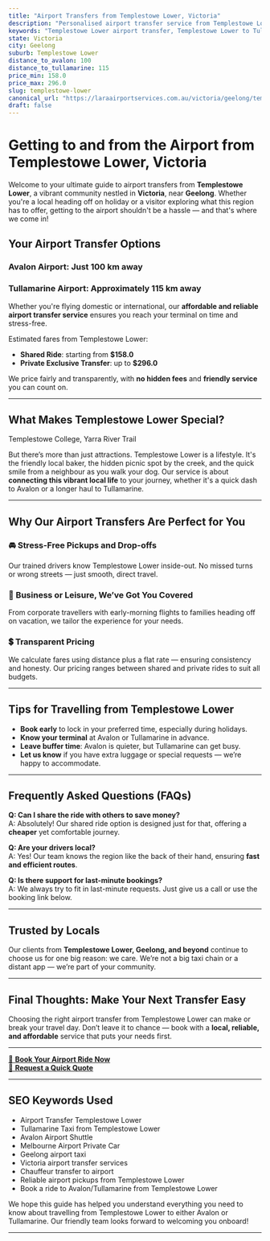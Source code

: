 ```yaml
---
title: "Airport Transfers from Templestowe Lower, Victoria"
description: "Personalised airport transfer service from Templestowe Lower to Avalon and Tullamarine airports. Enjoy a smooth, affordable ride with us!"
keywords: "Templestowe Lower airport transfer, Templestowe Lower to Tullamarine, Templestowe Lower to Avalon, airport taxi Templestowe Lower, private airport transfer Templestowe Lower, shared ride Templestowe Lower, Templestowe Lower transfers, airport shuttle Templestowe Lower, book Templestowe Lower airport taxi, affordable Templestowe Lower airport transfer, Templestowe Lower airport transfer service, airport transfer Geelong, airport transfer Melbourne, Melbourne airport taxi, airport transfers Victoria, Tullamarine airport shuttle, Avalon airport transfers, Melbourne private transfer, airport transport services Melbourne"
state: Victoria
city: Geelong
suburb: Templestowe Lower
distance_to_avalon: 100
distance_to_tullamarine: 115
price_min: 158.0
price_max: 296.0
slug: templestowe-lower
canonical_url: "https://laraairportservices.com.au/victoria/geelong/templestowe-lower/"
draft: false
---
```


# Getting to and from the Airport from Templestowe Lower, Victoria

Welcome to your ultimate guide to airport transfers from **Templestowe Lower**, a vibrant community nestled in **Victoria**, near **Geelong**. Whether you're a local heading off on holiday or a visitor exploring what this region has to offer, getting to the airport shouldn't be a hassle — and that's where we come in!

## Your Airport Transfer Options

### Avalon Airport: Just 100 km away  
### Tullamarine Airport: Approximately 115 km away

Whether you're flying domestic or international, our **affordable and reliable airport transfer service** ensures you reach your terminal on time and stress-free.

Estimated fares from Templestowe Lower:
- **Shared Ride**: starting from **$158.0**
- **Private Exclusive Transfer**: up to **$296.0**

We price fairly and transparently, with **no hidden fees** and **friendly service** you can count on.

---

## What Makes Templestowe Lower Special?

Templestowe College, Yarra River Trail

But there’s more than just attractions. Templestowe Lower is a lifestyle. It's the friendly local baker, the hidden picnic spot by the creek, and the quick smile from a neighbour as you walk your dog. Our service is about **connecting this vibrant local life** to your journey, whether it's a quick dash to Avalon or a longer haul to Tullamarine.

---

## Why Our Airport Transfers Are Perfect for You

### 🚘 Stress-Free Pickups and Drop-offs
Our trained drivers know Templestowe Lower inside-out. No missed turns or wrong streets — just smooth, direct travel.

### 💼 Business or Leisure, We’ve Got You Covered
From corporate travellers with early-morning flights to families heading off on vacation, we tailor the experience for your needs.

### 💲 Transparent Pricing
We calculate fares using distance plus a flat rate — ensuring consistency and honesty. Our pricing ranges between shared and private rides to suit all budgets.

---

## Tips for Travelling from Templestowe Lower

- **Book early** to lock in your preferred time, especially during holidays.
- **Know your terminal** at Avalon or Tullamarine in advance.
- **Leave buffer time**: Avalon is quieter, but Tullamarine can get busy.
- **Let us know** if you have extra luggage or special requests — we’re happy to accommodate.

---

## Frequently Asked Questions (FAQs)

**Q: Can I share the ride with others to save money?**  
A: Absolutely! Our shared ride option is designed just for that, offering a **cheaper** yet comfortable journey.

**Q: Are your drivers local?**  
A: Yes! Our team knows the region like the back of their hand, ensuring **fast and efficient routes**.

**Q: Is there support for last-minute bookings?**  
A: We always try to fit in last-minute requests. Just give us a call or use the booking link below.

---

## Trusted by Locals

Our clients from **Templestowe Lower, Geelong, and beyond** continue to choose us for one big reason: we care. We’re not a big taxi chain or a distant app — we’re part of your community.

---

## Final Thoughts: Make Your Next Transfer Easy

Choosing the right airport transfer from Templestowe Lower can make or break your travel day. Don’t leave it to chance — book with a **local, reliable, and affordable** service that puts your needs first.

---

[📅 **Book Your Airport Ride Now**](https://laraairportservices.square.site/s/appointments)  
[📧 **Request a Quick Quote**](https://laraairportservices.square.site/contact-us)

---

## SEO Keywords Used
- Airport Transfer Templestowe Lower
- Tullamarine Taxi from Templestowe Lower
- Avalon Airport Shuttle
- Melbourne Airport Private Car
- Geelong airport taxi
- Victoria airport transfer services
- Chauffeur transfer to airport
- Reliable airport pickups from Templestowe Lower
- Book a ride to Avalon/Tullamarine from Templestowe Lower

We hope this guide has helped you understand everything you need to know about travelling from Templestowe Lower to either Avalon or Tullamarine. Our friendly team looks forward to welcoming you onboard!

---
